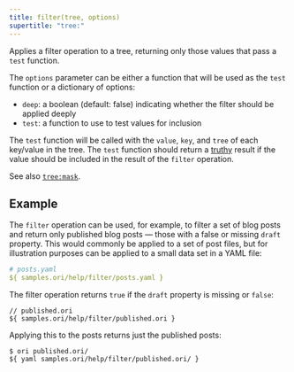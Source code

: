 ```yaml
---
title: filter(tree, options)
supertitle: "tree:"
---
```


Applies a filter operation to a tree, returning only those values that pass a `test` function.

The `options` parameter can be either a function that will be used as the `test` function or a dictionary of options:

- `deep`: a boolean (default: false) indicating whether the filter should be applied deeply
- `test`: a function to use to test values for inclusion

The `test` function will be called with the `value`, `key`, and `tree` of each key/value in the tree. The `test` function should return a [truthy](https://developer.mozilla.org/en-US/docs/Glossary/Truthy) result if the value should be included in the result of the `filter` operation.

See also [`tree:mask`](mask.html).

## Example

The `filter` operation can be used, for example, to filter a set of blog posts and return only published blog posts — those with a false or missing `draft` property. This would commonly be applied to a set of post files, but for illustration purposes can be applied to a small data set in a YAML file:

```yaml
# posts.yaml
${ samples.ori/help/filter/posts.yaml }
```

The filter operation returns `true` if the `draft` property is missing or `false`:

```ori
// published.ori
${ samples.ori/help/filter/published.ori }
```

Applying this to the posts returns just the published posts:

```console
$ ori published.ori/
${ yaml samples.ori/help/filter/published.ori/ }
```
